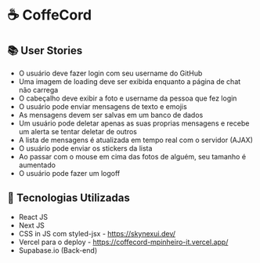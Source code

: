 # :coffee: CoffeCord

## :books: User Stories
- O usuário deve fazer login com seu username do GitHub
- Uma imagem de loading deve ser exibida enquanto a página de chat não carrega
- O cabeçalho deve exibir a foto e username da pessoa que fez login
- O usuário pode enviar mensagens de texto e emojis
- As mensagens devem ser salvas em um banco de dados
- Um usuário pode deletar apenas as suas proprias mensagens e recebe um alerta se tentar deletar de outros
- A lista de mensagens é atualizada em tempo real com o servidor (AJAX)
- O usuário pode enviar os stickers da lista
- Ao passar com o mouse em cima das fotos de alguém, seu tamanho é aumentado
- O usuário pode fazer um logoff


## :rocket: Tecnologias Utilizadas

- React JS
- Next JS
- CSS in JS com styled-jsx - https://skynexui.dev/
- Vercel para o deploy - https://coffecord-mpinheiro-it.vercel.app/
- Supabase.io (Back-end)

